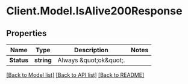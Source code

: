 # Client.Model.IsAlive200Response

## Properties

Name | Type | Description | Notes
------------ | ------------- | ------------- | -------------
**Status** | **string** | Always \&quot;ok\&quot;. | 

[[Back to Model list]](../README.md#documentation-for-models) [[Back to API list]](../README.md#documentation-for-api-endpoints) [[Back to README]](../README.md)

